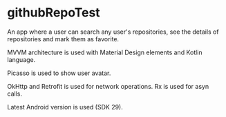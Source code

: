 # githubRepoTest

An app where a user can search any user's repositories, see the details of repositories and mark them as favorite.

MVVM architecture is used with Material Design elements and Kotlin language.

Picasso is used to show user avatar.

OkHttp and Retrofit is used for network operations. Rx is used for asyn calls.

Latest Android version is used (SDK 29).
